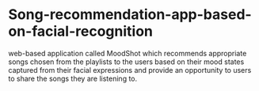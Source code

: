 # Song-recommendation-app-based-on-facial-recognition
web-based application called MoodShot which recommends appropriate songs chosen from the playlists to the users based on their mood states captured from their facial expressions and provide an opportunity to users to share the songs they are listening to. 
